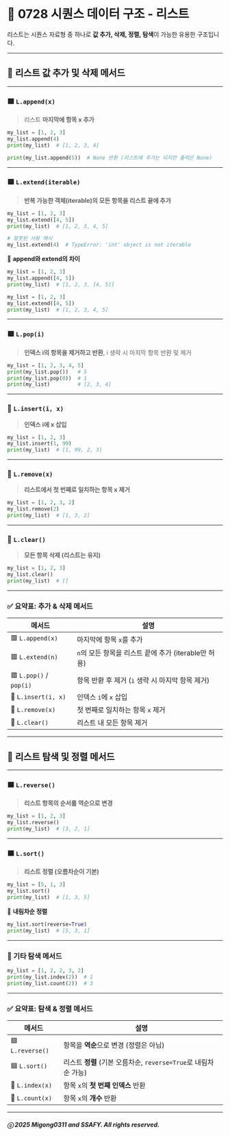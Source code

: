 
# 📘 0728 시퀀스 데이터 구조 - **리스트**

리스트는 시퀀스 자료형 중 하나로 **값 추가, 삭제, 정렬, 탐색**이 가능한 유용한 구조입니다.

---

## 📌 리스트 값 추가 및 삭제 메서드

---

### 🟥 `L.append(x)`

> 리스트 **마지막에 항목 x 추가**

```python
my_list = [1, 2, 3]
my_list.append(4)
print(my_list)  # [1, 2, 3, 4]

print(my_list.append(5))  # None 반환 (리스트에 추가는 되지만 출력은 None)
```

---

### 🟥 `L.extend(iterable)`

> **반복 가능한 객체(iterable)의 모든 항목을 리스트 끝에 추가**

```python
my_list = [1, 2, 3]
my_list.extend([4, 5])
print(my_list)  # [1, 2, 3, 4, 5]

# 잘못된 사용 예시
my_list.extend(4)  # TypeError: 'int' object is not iterable
```

📎 **append와 extend의 차이**

```python
my_list = [1, 2, 3]
my_list.append([4, 5])
print(my_list)  # [1, 2, 3, [4, 5]]

my_list = [1, 2, 3]
my_list.extend([4, 5])
print(my_list)  # [1, 2, 3, 4, 5]
```

---

### 🟥 `L.pop(i)`

> **인덱스 i의 항목을 제거하고 반환**, i 생략 시 마지막 항목 반환 및 제거

```python
my_list = [1, 2, 3, 4, 5]
print(my_list.pop())   # 5
print(my_list.pop(0))  # 1
print(my_list)         # [2, 3, 4]
```

---

### 🔷 `L.insert(i, x)`

> **인덱스 i에 x 삽입**

```python
my_list = [1, 2, 3]
my_list.insert(1, 99)
print(my_list)  # [1, 99, 2, 3]
```

---

### 🔷 `L.remove(x)`

> **리스트에서 첫 번째로 일치하는 항목 x 제거**

```python
my_list = [1, 2, 3, 2]
my_list.remove(2)
print(my_list)  # [1, 3, 2]
```

---

### 🔷 `L.clear()`

> **모든 항목 삭제 (리스트는 유지)**

```python
my_list = [1, 2, 3]
my_list.clear()
print(my_list)  # []
```

---

### ✅ 요약표: 추가 & 삭제 메서드

| 메서드                     | 설명                                   |
| ----------------------- | ------------------------------------ |
| 🟥 `L.append(x)`        | 마지막에 항목 `x`를 추가                      |
| 🟥 `L.extend(n)`        | `n`의 모든 항목을 리스트 끝에 추가 (iterable만 허용) |
| 🟥 `L.pop()` / `pop(i)` | 항목 반환 후 제거 (`i` 생략 시 마지막 항목 제거)      |
| 🔷 `L.insert(i, x)`     | 인덱스 `i`에 `x` 삽입                      |
| 🔷 `L.remove(x)`        | 첫 번째로 일치하는 항목 `x` 제거                 |
| 🔷 `L.clear()`          | 리스트 내 모든 항목 제거                       |

---

## 📌 리스트 탐색 및 정렬 메서드

---

### 🟦 `L.reverse()`

> **리스트 항목의 순서를 역순으로 변경**

```python
my_list = [1, 2, 3]
my_list.reverse()
print(my_list)  # [3, 2, 1]
```

---

### 🟦 `L.sort()`

> **리스트 정렬 (오름차순이 기본)**

```python
my_list = [5, 1, 3]
my_list.sort()
print(my_list)  # [1, 3, 5]
```

📎 **내림차순 정렬**

```python
my_list.sort(reverse=True)
print(my_list)  # [5, 3, 1]
```

---

### 🔹 기타 탐색 메서드

```python
my_list = [1, 2, 2, 3, 2]
print(my_list.index(2))  # 1
print(my_list.count(2))  # 3
```

---

### ✅ 요약표: 탐색 & 정렬 메서드

| 메서드              | 설명                                            |
| ---------------- | --------------------------------------------- |
| 🟦 `L.reverse()` | 항목을 **역순**으로 변경 (정렬은 아님)                      |
| 🟦 `L.sort()`    | 리스트 **정렬** (기본 오름차순, `reverse=True`로 내림차순 가능) |
| 🔹 `L.index(x)`  | 항목 `x`의 **첫 번째 인덱스** 반환                       |
| 🔹 `L.count(x)`  | 항목 `x`의 **개수** 반환                             |

---

##### ⓒ 2025 Migong0311 and SSAFY. All rights reserved.
